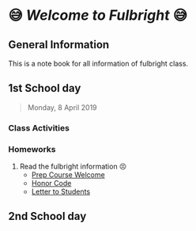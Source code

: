 # :sweat_smile: *Welcome to Fulbright* :sweat_smile:
## General Information
This is a note book for all information of fulbright class.

## 1st School day
> Monday, 8 April 2019

### Class Activities

### Homeworks

1. Read the fulbright information :persevere:
    * [Prep Course Welcome](https://www.fulbright.org.ec/imagenes/CURRENT_STUDENTS_%20WEB_%20PAGE/PREP_COURSE_WELCOME_TO_FULBRIGHT/WelcomeFulbrightCycle22019.pdf)
    * [Honor Code](https://www.fulbright.org.ec/imagenes/CURRENT_STUDENTS_%20WEB_%20PAGE/UPDATED_HONOR_CODE/HonorCode2019.pdf)
    * [Letter to Students](https://www.fulbright.org.ec/imagenes/CURRENT_STUDENTS_%20WEB_%20PAGE/UPDATED_HONOR_CODE/LettertoStudents2019.pdf)

## 2nd School day